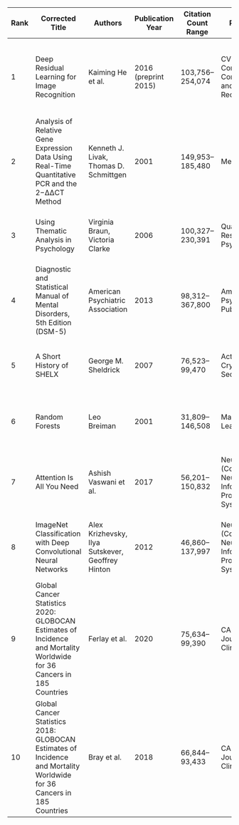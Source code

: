 | Rank | Corrected Title | Authors | Publication Year | Citation Count Range | Published In | DOI | Abstract (1-line summary) |
|------|------------------|---------|------------------|-----------------------|---------------|------|-----------------------------|
| 1 | Deep Residual Learning for Image Recognition | Kaiming He et al. | 2016 (preprint 2015) | 103,756–254,074 | CVPR (IEEE Conference on Computer Vision and Pattern Recognition) | [10.1109/CVPR.2016.90](https://doi.org/10.1109/CVPR.2016.90) | 提出 ResNet 架構，成功解決深層網路的退化問題，廣泛應用於視覺任務。 |
| 2 | Analysis of Relative Gene Expression Data Using Real-Time Quantitative PCR and the 2−ΔΔCT Method | Kenneth J. Livak, Thomas D. Schmittgen | 2001 | 149,953–185,480 | Methods | [10.1006/meth.2001.1262](https://doi.org/10.1006/meth.2001.1262) | 介紹 ΔΔCT 方法，成為 qPCR 資料分析的標準。 |
| 3 | Using Thematic Analysis in Psychology | Virginia Braun, Victoria Clarke | 2006 | 100,327–230,391 | Qualitative Research in Psychology | [10.1191/1478088706qp063oa](https://doi.org/10.1191/1478088706qp063oa) | 提供心理學研究中主題分析法的詳細指引與哲學基礎。 |
| 4 | Diagnostic and Statistical Manual of Mental Disorders, 5th Edition (DSM-5) | American Psychiatric Association | 2013 | 98,312–367,800 | American Psychiatric Publishing | [10.1176/appi.books.9780890425596](https://doi.org/10.1176/appi.books.9780890425596) | DSM-5 是精神疾病診斷的標準手冊，涵蓋診斷準則與分類系統。 |
| 5 | A Short History of SHELX | George M. Sheldrick | 2007 | 76,523–99,470 | Acta Crystallographica Section A | [10.1107/S0108767307043930](https://doi.org/10.1107/S0108767307043930) | 簡述結構分析程式 SHELX 的發展歷程與貢獻。 |
| 6 | Random Forests | Leo Breiman | 2001 | 31,809–146,508 | Machine Learning | [10.1023/A:1010933404324](https://doi.org/10.1023/A:1010933404324) | 提出隨機森林演算法，結合多棵決策樹提升預測穩定性。 |
| 7 | Attention Is All You Need | Ashish Vaswani et al. | 2017 | 56,201–150,832 | NeurIPS (Conference on Neural Information Processing Systems) | [10.48550/arXiv.1706.03762](https://doi.org/10.48550/arXiv.1706.03762) | 首次提出 Transformer 架構，徹底改變 NLP 模型的設計方式。 |
| 8 | ImageNet Classification with Deep Convolutional Neural Networks | Alex Krizhevsky, Ilya Sutskever, Geoffrey Hinton | 2012 | 46,860–137,997 | NeurIPS (Conference on Neural Information Processing Systems) | [10.1145/3065386](https://doi.org/10.1145/3065386) | AlexNet 首次大幅提升 ImageNet 成績，掀起深度學習熱潮。 |
| 9 | Global Cancer Statistics 2020: GLOBOCAN Estimates of Incidence and Mortality Worldwide for 36 Cancers in 185 Countries | Ferlay et al. | 2020 | 75,634–99,390 | CA: A Cancer Journal for Clinicians | [10.3322/caac.21660](https://doi.org/10.3322/caac.21660) | 統整全球癌症數據，用以制定公共衛生策略。 |
| 10 | Global Cancer Statistics 2018: GLOBOCAN Estimates of Incidence and Mortality Worldwide for 36 Cancers in 185 Countries | Bray et al. | 2018 | 66,844–93,433 | CA: A Cancer Journal for Clinicians | [10.3322/caac.21492](https://doi.org/10.3322/caac.21492) | 2018 年版本的 GLOBOCAN 數據為癌症研究與政策提供重要依據。 |
